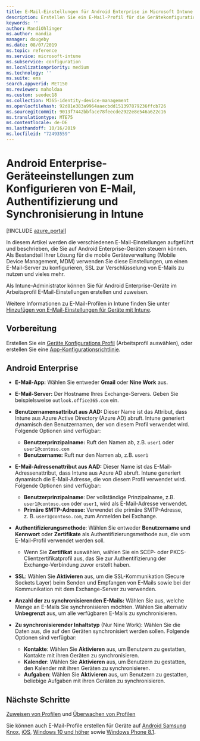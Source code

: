 ```yaml
---
title: E-Mail-Einstellungen für Android Enterprise in Microsoft Intune – Azure | Microsoft-Dokumentation
description: Erstellen Sie ein E-Mail-Profil für die Gerätekonfiguration, das Exchange-Server verwendet und Attribute aus Azure Active Directory abruft. Aktivieren Sie SSL oder S/MIME, authentifizieren Sie Benutzer mit Zertifikaten oder Benutzername/Kennwort, und synchronisieren Sie E-Mails und Zeitpläne auf Geräten mit Android-Arbeitsprofil unter Verwendung von Microsoft Intune.
keywords: ''
author: MandiOhlinger
ms.author: mandia
manager: dougeby
ms.date: 08/07/2019
ms.topic: reference
ms.service: microsoft-intune
ms.subservice: configuration
ms.localizationpriority: medium
ms.technology: ''
ms.suite: ems
search.appverid: MET150
ms.reviewer: maholdaa
ms.custom: seodec18
ms.collection: M365-identity-device-management
ms.openlocfilehash: 92d81e383a9964aaecbdd151397879236ffcb726
ms.sourcegitcommit: 9013f7442bbface78feecde2922e8e546a622c16
ms.translationtype: MTE75
ms.contentlocale: de-DE
ms.lasthandoff: 10/16/2019
ms.locfileid: "72493559"
---
```

# <a name="android-enterprise-device-settings-to-configure-email-authentication-and-synchronization-in-intune"></a>Android Enterprise-Geräteeinstellungen zum Konfigurieren von E-Mail, Authentifizierung und Synchronisierung in Intune

[!INCLUDE [azure_portal](../includes/azure_portal.md)]

In diesem Artikel werden die verschiedenen E-Mail-Einstellungen aufgeführt und beschrieben, die Sie auf Android Enterprise-Geräten steuern können. Als Bestandteil Ihrer Lösung für die mobile Geräteverwaltung (Mobile Device Management, MDM) verwenden Sie diese Einstellungen, um einen E-Mail-Server zu konfigurieren, SSL zur Verschlüsselung von E-Mails zu nutzen und vieles mehr.

Als Intune-Administrator können Sie für Android Enterprise-Geräte im Arbeitsprofil E-Mail-Einstellungen erstellen und zuweisen.

Weitere Informationen zu E-Mail-Profilen in Intune finden Sie unter [Hinzufügen von E-Mail-Einstellungen für Geräte mit Intune](email-settings-configure.md).

## <a name="before-you-begin"></a>Vorbereitung

Erstellen Sie ein [Geräte Konfigurations Profil](email-settings-configure.md#create-a-device-profile) (Arbeitsprofil auswählen), oder erstellen Sie eine [App-Konfigurationsrichtlinie](../apps/app-configuration-policies-use-android.md).

## <a name="android-enterprise"></a>Android Enterprise

- **E-Mail-App:** Wählen Sie entweder **Gmail** oder **Nine Work** aus.
- **E-Mail-Server:** Der Hostname Ihres Exchange-Servers. Geben Sie beispielsweise `outlook.office365.com` ein.
- **Benutzernamensattribut aus AAD:** Dieser Name ist das Attribut, dass Intune aus Azure Active Directory (Azure AD) abruft. Intune generiert dynamisch den Benutzernamen, der von diesem Profil verwendet wird. Folgende Optionen sind verfügbar:

  - **Benutzerprinzipalname:** Ruft den Namen ab, z.B. `user1` oder `user1@contoso.com`
  - **Benutzername:** Ruft nur den Namen ab, z.B. `user1`

- **E-Mail-Adressenattribut aus AAD:** Dieser Name ist das E-Mail-Adressenattribut, dass Intune aus Azure AD abruft. Intune generiert dynamisch die E-Mail-Adresse, die von diesem Profil verwendet wird. Folgende Optionen sind verfügbar:
  - **Benutzerprinzipalname**: Der vollständige Prinzipalname, z.B. `user1@contoso.com` oder `user1`, wird als E-Mail-Adresse verwendet.
  - **Primäre SMTP-Adresse:** Verwendet die primäre SMTP-Adresse, z. B. `user1@contoso.com`, zum Anmelden bei Exchange.

- **Authentifizierungsmethode**: Wählen Sie entweder **Benutzername und Kennwort** oder **Zertifikate** als Authentifizierungsmethode aus, die vom E-Mail-Profil verwendet werden soll.
  - Wenn Sie **Zertifikat** auswählen, wählen Sie ein SCEP- oder PKCS-Clientzertifikatprofil aus, das Sie zur Authentifizierung der Exchange-Verbindung zuvor erstellt haben.
- **SSL**: Wählen Sie **Aktivieren** aus, um die SSL-Kommunikation (Secure Sockets Layer) beim Senden und Empfangen von E-Mails sowie bei der Kommunikation mit dem Exchange-Server zu verwenden.
- **Anzahl der zu synchronisierenden E-Mails:** Wählen Sie aus, welche Menge an E-Mails Sie synchronisieren möchten. Wählen Sie alternativ **Unbegrenzt** aus, um alle verfügbaren E-Mails zu synchronisieren.
- **Zu synchronisierender Inhaltstyp** (Nur Nine Work): Wählen Sie die Daten aus, die auf den Geräten synchronisiert werden sollen. Folgende Optionen sind verfügbar:
  - **Kontakte**: Wählen Sie **Aktivieren** aus, um Benutzern zu gestatten, Kontakte mit ihren Geräten zu synchronisieren.
  - **Kalender**: Wählen Sie **Aktivieren** aus, um Benutzern zu gestatten, den Kalender mit ihren Geräten zu synchronisieren.
  - **Aufgaben**: Wählen Sie **Aktivieren** aus, um Benutzern zu gestatten, beliebige Aufgaben mit ihren Geräten zu synchronisieren.

## <a name="next-steps"></a>Nächste Schritte

[Zuweisen von Profilen](device-profile-assign.md) und [Überwachen von Profilen](device-profile-monitor.md)

Sie können auch E-Mail-Profile erstellen für Geräte auf [Android Samsung Knox](email-settings-android.md), [iOS](email-settings-ios.md), [Windows 10 und höher](email-settings-windows-10.md) sowie [Windows Phone 8.1](email-settings-windows-phone-8-1.md).
